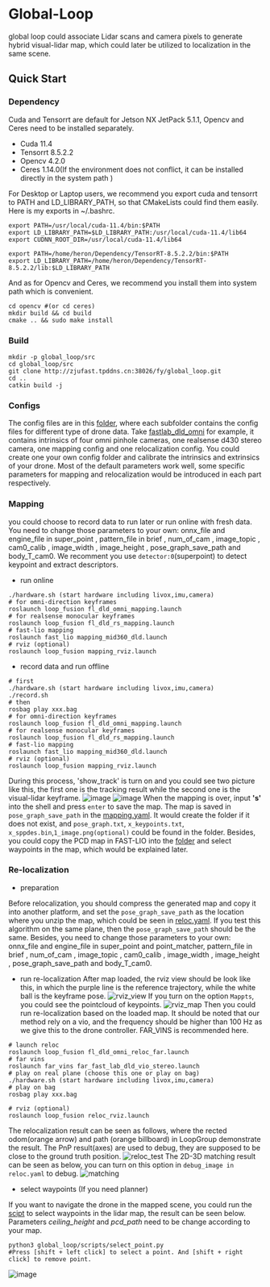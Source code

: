 # Global-Loop
global loop could associate Lidar scans and camera pixels to generate hybrid visual-lidar map, which could later be utilized to localization in the same scene.

## Quick Start
### Dependency
Cuda and Tensorrt are default for Jetson NX JetPack 5.1.1, Opencv and Ceres need to be installed separately.
- Cuda 11.4 
- Tensorrt 8.5.2.2 
- Opencv 4.2.0
- Ceres 1.14.0(If the environment does not conflict, it can be installed directly in the system path
)

For Desktop or Laptop users, we recommend you export cuda and tensorrt to PATH and LD_LIBRARY_PATH, so that CMakeLists could find them easily. Here is my exports in ~/.bashrc.
```shell
export PATH=/usr/local/cuda-11.4/bin:$PATH
export LD_LIBRARY_PATH=$LD_LIBRARY_PATH:/usr/local/cuda-11.4/lib64
export CUDNN_ROOT_DIR=/usr/local/cuda-11.4/lib64

export PATH=/home/heron/Dependency/TensorRT-8.5.2.2/bin:$PATH
export LD_LIBRARY_PATH=/home/heron/Dependency/TensorRT-8.5.2.2/lib:$LD_LIBRARY_PATH
```
And as for Opencv and Ceres, we recommend you install them into system path which is convenient.
```shell
cd opencv #(or cd ceres)
mkdir build && cd build
cmake .. && sudo make install
```

### Build
```shell
mkdir -p global_loop/src
cd global_loop/src
git clone http://zjufast.tpddns.cn:38026/fy/global_loop.git
cd ..
catkin build -j
```
### Configs
The config files are in this [folder](/global_loop/config), where each subfolder contains the config files for different type of drone data. Take [fastlab_dld_omni](/global_loop/config/fastlab_dld_omni) for example, it contains intrinsics of four omni pinhole cameras, one realsense d430 stereo camera, one mapping config and one relocalization config. You could create one your own config folder and calibrate the intrinsics and extrinsics of your drone. Most of the default parameters work well, some specific parameters for mapping and relocalization would be introduced in each part respectively.

### Mapping
you could choose to record data to run later or run online with fresh data. You need to change those parameters to your own: onnx_file and engine_file in super_point , pattern_file in brief , num_of_cam , image_topic , cam0_calib , image_width , image_height , pose_graph_save_path and body_T_cam0. We recomment you use `detector:0`(superpoint) to detect keypoint and extract descriptors.

- run online

```shell
./hardware.sh (start hardware including livox,imu,camera)
# for omni-direction keyframes
roslaunch loop_fusion fl_dld_omni_mapping.launch
# for realsense monocular keyframes
roslaunch loop_fusion fl_dld_rs_mapping.launch
# fast-lio mapping
roslaunch fast_lio mapping_mid360_dld.launch
# rviz (optional)
roslaunch loop_fusion mapping_rviz.launch
```

- record data and run offline

```shell
# first
./hardware.sh (start hardware including livox,imu,camera)
./record.sh
# then
rosbag play xxx.bag
# for omni-direction keyframes
roslaunch loop_fusion fl_dld_omni_mapping.launch
# for realsense monocular keyframes
roslaunch loop_fusion fl_dld_rs_mapping.launch
# fast-lio mapping
roslaunch fast_lio mapping_mid360_dld.launch
# rviz (optional)
roslaunch loop_fusion mapping_rviz.launch
```

During this process, 'show_track' is turn on and you could see two picture like this, the first one is the tracking result while the second one is the visual-lidar keyframe.
![image](/global_loop/figs/track.png)
![image](/global_loop/figs/all.png)
When the mapping is over, input **'s'** into the shell and press `enter` to save the map. The map is saved in `pose_graph_save_path` in the [mapping.yaml](/global_loop/config/fastlab_dld_omni/mapping.yaml). It would create the folder if it does not exist, and `pose_graph.txt`, `x_keypoints.txt`, `x_sppdes.bin`,`1_image.png(optional)` could be found in the folder. Besides, you could copy the PCD map in FAST-LIO into the [folder](/global_loop/PCD) and select waypoints in the map, which would be explained later.

### Re-localization
- preparation

Before relocalization, you should compress the generated map and copy it into another platform, and set the `pose_graph_save_path` as the location where you unzip the map, which could be seen in [reloc.yaml](/global_loop/config/fastlab_dld_omni/reloc.yaml). If you test this algorithm on the same plane, then the `pose_graph_save_path` should be the same. Besides, you need to change those parameters to your own: onnx_file and engine_file in super_point and point_matcher, pattern_file in brief , num_of_cam , image_topic , cam0_calib , image_width , image_height , pose_graph_save_path and body_T_cam0.

- run re-localization
After map loaded, the rviz view should be look like this, in which the purple line is the reference trajectory, while the white ball is the keyframe pose.
![rviz_view](/global_loop/figs/reloc_rviz.png)
If you turn on the option `Mappts`, you could see the pointcloud of keypoints.
![rviz_map](/global_loop/figs/reloc_map.png)
Then you could run re-localization based on the loaded map. It should be noted that our method rely on a vio, and the frequency should be higher than 100 Hz as we give this to the drone controller. FAR_VINS is recommended here.
```shell
# launch reloc
roslaunch loop_fusion fl_dld_omni_reloc_far.launch
# far vins
roslaunch far_vins far_fast_lab_dld_vio_stereo.launch 
# play on real plane (choose this one or play on bag)
./hardware.sh (start hardware including livox,imu,camera)
# play on bag
rosbag play xxx.bag

# rviz (optional)
roslaunch loop_fusion reloc_rviz.launch
```
The relocalization result can be seen as follows, where the rected odom(orange arrow) and path (orange billboard) in LoopGroup demonstrate the result. The PnP result(axes) are used to debug, they are supposed to be close to the ground truth position.
![reloc_test](/global_loop/figs/reloc_test.png)
The 2D-3D matching result can be seen as below, you can turn on this option in `debug_image in reloc.yaml` to debug. 
![matching](/global_loop/figs/matching.png)
- select waypoints (If you need planner)

If you want to navigate the drone in the mapped scene, you could run the [scipt](/global_loop/scripts/select_point.py) to select waypoints in the lidar map, the result can be seen below. Parameters *ceiling_height* and *pcd_path* need to be change according to your map.
```shell
python3 global_loop/scripts/select_point.py
#Press [shift + left click] to select a point. And [shift + right click] to remove point.
```
![image](/global_loop/figs/select.png)

